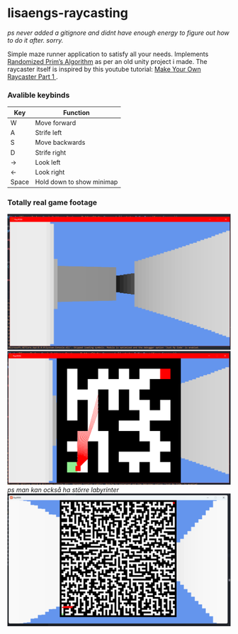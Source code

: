# lisaengs-raycasting
*ps never added a gitignore and didnt have enough energy to figure out how to do it after. sorry.*  
  
Simple maze runner application to satisfy all your needs.
Implements [Randomized Prim’s Algorithm](https://medium.com/swlh/fun-with-python-1-maze-generator-931639b4fb7e) as per an old unity project i made. The raycaster itself is inspired by this youtube tutorial: [Make Your Own Raycaster Part 1
](https://www.youtube.com/watch?v=gYRrGTC7GtA).

### Avalible keybinds
| Key | Function |
|--------|------------|
| W | Move forward |
| A | Strife left |
| S | Move backwards |
| D | Strife right |
| -> | Look left |
| <- | Look right |
| Space | Hold down to show minimap |

### Totally real game footage
![Game footage](1.png)
![Game footage](2.png)
*ps man kan också ha större labyrinter*
![Game footage](3.png)
